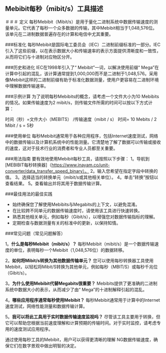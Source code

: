 ## Mebibit每秒（mibit/s）工具描述

＃＃＃ 定义
每秒Mebibit（Mibit/s）是用于量化二进制系统中数据传输速度的测量单元。它代表了每秒一个众多数据的传输，其中Mebibit相当于1,048,576位。该单元在二进制数据普遍存在的计算和电信中尤其重要。

###标准化
每秒Mebibit是国际电工委员会（IEC）二进制前缀标准的一部分。IEC引入了这些前缀，以在表示数据大小和传输速率的表示方面提供清晰度和一致性，从而将它们与十进制对应物区分开。

###历史和进化
IEC在1998年引入了“ Mebibit”一词，以解决使用前缀“ Mega”在计算中引起的混乱，该计算通常提到1,000,000而不是二进制于1,048,576。采用像Mebibit这样的二进制前缀有助于标准化数据测量，使用户更容易在二进制环境中理解数据传输速率。

###示例计算
为了说明每秒Mebibits的概念，请考虑一个文件大小为10 Mebibits的情况。如果传输速度为2 mibit/s，则传输文件所需的时间可以按以下方式计算：

时间（秒）=文件大小（MEBITS） /传输速度（mibit / s）
时间= 10 Mebits / 2 Mibit / s = 5秒

###使用单位
每秒Mebibit通常用于各种应用程序，包括Internet速度测试，网络中的数据传输以及计算机系统中的性能测量。它清楚地了解了数据可以传输或接收的速度，这对于技术行业的消费者和专业人员都至关重要。

###用法指南
要有效地使用Mebibit每秒工具，请按照以下步骤：
1。导航到[MEBIBIT每秒转换器]（https://www.inayam.co/unit-converter/data_transfer_speed_binary）。
2。输入您希望在指定字段中转换的值。
3。选择适当的转换单元（mibit/s或其他相关单位）。
4。单击“转换”按钮以查看结果。
5。查看输出并将其用于数据传输计算。

###最佳用法的最佳实践
- 始终确保您了解使用Mebibits与Megabits的上下文，以避免混淆。
- 在比较跨不同单元的数据传输速度时，请使用该工具进行快速转换。
- 熟悉其他相关单元，例如每秒（Gibit/s），以增强您对数据传输指标的理解。
- 定期检查与数据测量有关的标准中的更新，以保持知情。

###常见问题（常见问题解答）

1。**什么是每秒Mebibit（mibit/s）？**
每秒Mebibit（mibit/s）是一个数据传输速度的单位，表明每秒一个Mebibit（1,048,576位）的数据转移。

2。**如何将Mibit/s转换为其他数据传输单元？**
您可以使用每秒转换器工具使用Mebibit，以轻松将Mibit/S转换为其他单元，例如每秒（MBIT/S）或每秒千兆位（Gibit/s）。

3。**为什么使用Mebibit代替Megabits很重要？**
Mebibits提供了更准确的二进制系统中数据大小的表示，从而减少了由“ Mega”的十进制解释引起的混乱。

4。**哪些应用程序通常每秒使用Mebibit？**
每秒Mebibit通常用于计算中的Internet速度测试，网络性能测量和数据传输计算。

5。**我可以将此工具用于实时数据传输速度监视吗？**
尽管该工具主要用于转换，但它可以帮助您根据当前速度理解和计算预期的传输时间。对于实时监控，请考虑专用的速度测试应用程序。

通过使用每秒工具的Mebibit，用户可以获得更清晰的理解 NG数据传输速度，确保它们在数字景观中做出明智的决定。